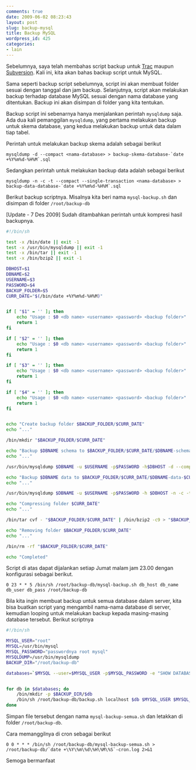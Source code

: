 ```yaml
---
comments: true
date: 2009-06-02 08:23:43
layout: post
slug: backup-mysql
title: Backup MySQL
wordpress_id: 425
categories:
- lain
---
```


Sebelumnya, saya telah membahas script backup untuk [Trac](https://software.endy.muhardin.com/linux/backup-trac/) maupun [Subversion](https://software.endy.muhardin.com/aplikasi/svn-parentpath-backup/). Kali ini, kita akan bahas backup script untuk MySQL. 

Sama seperti backup script sebelumnya, script ini akan membuat folder sesuai dengan tanggal dan jam backup. Selanjutnya, script akan melakukan backup terhadap database MySQL sesuai dengan nama database yang ditentukan. Backup ini akan disimpan di folder yang kita tentukan. 

Backup script ini sebenarnya hanya menjalankan perintah `mysqldump` saja. Ada dua kali pemanggilan `mysqldump`, yang pertama melakukan backup untuk skema database, yang kedua melakukan backup untuk data dalam tiap tabel.

Perintah untuk melakukan backup skema adalah sebagai berikut

```
mysqldump -d --compact <nama-database> > backup-skema-database-`date +%Y%m%d-%H%M`.sql
```

Sedangkan perintah untuk melakukan backup data adalah sebagai berikut

```
mysqldump -n -c -t --compact --single-transaction <nama-database> > backup-data-database-`date +%Y%m%d-%H%M`.sql
```

Berikut backup scriptnya. Misalnya kita beri nama `mysql-backup.sh` dan disimpan di folder `/root/backup-db`

[Update - 7 Des 2009] Sudah ditambahkan perintah untuk kompresi hasil backupnya.

```bash
#!/bin/sh

test -x /bin/date || exit -1
test -x /usr/bin/mysqldump || exit -1
test -x /bin/tar || exit -1
test -x /bin/bzip2 || exit -1

DBHOST=$1
DBNAME=$2
USERNAME=$3
PASSWORD=$4
BACKUP_FOLDER=$5
CURR_DATE="$(/bin/date +%Y%m%d-%H%M)"


if [ "$1" = '' ]; then
    echo "Usage : $0 <db name> <username> <password> <backup folder>"
    return 1
fi

if [ "$2" = '' ]; then
    echo "Usage : $0 <db name> <username> <password> <backup folder>"
    return 1
fi

if [ "$3" = '' ]; then
    echo "Usage : $0 <db name> <username> <password> <backup folder>"
    return 1
fi

if [ "$4" = '' ]; then
    echo "Usage : $0 <db name> <username> <password> <backup folder>"
    return 1
fi


echo "Create backup folder $BACKUP_FOLDER/$CURR_DATE"
echo "..."

/bin/mkdir "$BACKUP_FOLDER/$CURR_DATE"

echo "Backup $DBNAME schema to $BACKUP_FOLDER/$CURR_DATE/$DBNAME-schema-$CURR_DATE.sql"
echo "..."

/usr/bin/mysqldump $DBNAME -u $USERNAME -p$PASSWORD -h$DBHOST -d --compact > "$BACKUP_FOLDER/$CURR_DATE/$DBNAME-schema-$CURR_DATE.sql"

echo "Backup $DBNAME data to $BACKUP_FOLDER/$CURR_DATE/$DBNAME-data-$CURR_DATE.sql"
echo "..."

/usr/bin/mysqldump $DBNAME -u $USERNAME -p$PASSWORD -h $DBHOST -n -c -t --compact --single-transaction > "$BACKUP_FOLDER/$CURR_DATE/$DBNAME-data-$CURR_DATE.sql"

echo "Compressing folder $CURR_DATE"
echo "..."

/bin/tar cvf - "$BACKUP_FOLDER/$CURR_DATE" | /bin/bzip2 -c9 > "$BACKUP_FOLDER/$CURR_DATE.tar.bz2"

echo "Removing folder $BACKUP_FOLDER/$CURR_DATE"
echo "..."

/bin/rm -rf "$BACKUP_FOLDER/$CURR_DATE"

echo "Completed"
```



Script di atas dapat dijalankan setiap Jumat malam jam 23.00 dengan konfigurasi sebagai berikut. 

```
0 23 * * 5 /bin/sh /root/backup-db/mysql-backup.sh db_host db_name db_user db_pass /root/backup-db
```

Bila kita ingin membuat backup untuk semua database dalam server, kita bisa buatkan script yang mengambil nama-nama database di server, kemudian looping untuk melakukan backup kepada masing-masing database tersebut. Berikut scriptnya

```bash
#!/bin/sh

MYSQL_USER="root"
MYSQL=/usr/bin/mysql
MYSQL_PASSWORD="passwordnya root mysql"
MYSQLDUMP=/usr/bin/mysqldump
BACKUP_DIR="/root/backup-db"

databases=`$MYSQL --user=$MYSQL_USER -p$MYSQL_PASSWORD -e "SHOW DATABASES;" | grep -Ev "(Database|information_schema|performance_schema)"`


for db in $databases; do
    /bin/mkdir -p $BACKUP_DIR/$db
    /bin/sh /root/backup-db/backup.sh localhost $db $MYSQL_USER $MYSQL_PASSWORD $BACKUP_DIR/$db
done
```

Simpan file tersebut dengan nama `mysql-backup-semua.sh` dan letakkan di folder `/root/backup-db`.

Cara memanggilnya di cron sebagai berikut

```
0 0 * * * /bin/sh /root/backup-db/mysql-backup-semua.sh > /root/backup-db/`date +\%Y\%m\%d\%H\%M\%S`-cron.log 2>&1
```

Semoga bermanfaat
